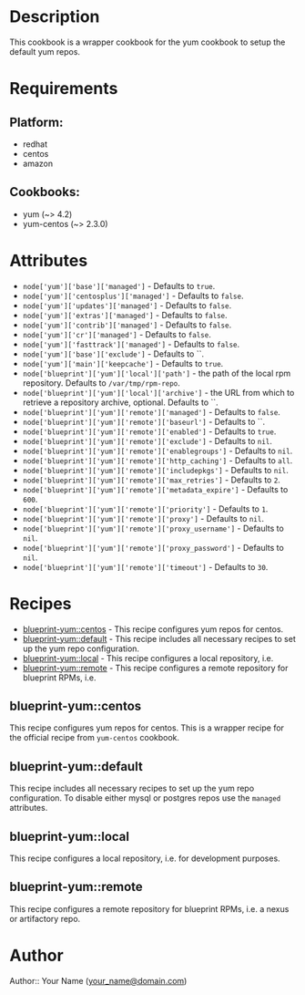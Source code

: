 # Description

This cookbook is a wrapper cookbook for the yum cookbook to setup the default yum repos.

# Requirements

## Platform:

* redhat
* centos
* amazon

## Cookbooks:

* yum (~> 4.2)
* yum-centos (~> 2.3.0)

# Attributes

* `node['yum']['base']['managed']` -  Defaults to `true`.
* `node['yum']['centosplus']['managed']` -  Defaults to `false`.
* `node['yum']['updates']['managed']` -  Defaults to `false`.
* `node['yum']['extras']['managed']` -  Defaults to `false`.
* `node['yum']['contrib']['managed']` -  Defaults to `false`.
* `node['yum']['cr']['managed']` -  Defaults to `false`.
* `node['yum']['fasttrack']['managed']` -  Defaults to `false`.
* `node['yum']['base']['exclude']` -  Defaults to ``.
* `node['yum']['main']['keepcache']` -  Defaults to `true`.
* `node['blueprint']['yum']['local']['path']` - the path of the local rpm repository. Defaults to `/var/tmp/rpm-repo`.
* `node['blueprint']['yum']['local']['archive']` - the URL from which to retrieve a repository archive, optional. Defaults to ``.
* `node['blueprint']['yum']['remote']['managed']` -  Defaults to `false`.
* `node['blueprint']['yum']['remote']['baseurl']` -  Defaults to ``.
* `node['blueprint']['yum']['remote']['enabled']` -  Defaults to `true`.
* `node['blueprint']['yum']['remote']['exclude']` -  Defaults to `nil`.
* `node['blueprint']['yum']['remote']['enablegroups']` -  Defaults to `nil`.
* `node['blueprint']['yum']['remote']['http_caching']` -  Defaults to `all`.
* `node['blueprint']['yum']['remote']['includepkgs']` -  Defaults to `nil`.
* `node['blueprint']['yum']['remote']['max_retries']` -  Defaults to `2`.
* `node['blueprint']['yum']['remote']['metadata_expire']` -  Defaults to `600`.
* `node['blueprint']['yum']['remote']['priority']` -  Defaults to `1`.
* `node['blueprint']['yum']['remote']['proxy']` -  Defaults to `nil`.
* `node['blueprint']['yum']['remote']['proxy_username']` -  Defaults to `nil`.
* `node['blueprint']['yum']['remote']['proxy_password']` -  Defaults to `nil`.
* `node['blueprint']['yum']['remote']['timeout']` -  Defaults to `30`.

# Recipes

* [blueprint-yum::centos](#blueprint-yumcentos) - This recipe configures yum repos for centos.
* [blueprint-yum::default](#blueprint-yumdefault) - This recipe includes all necessary recipes to set up the yum repo configuration.
* [blueprint-yum::local](#blueprint-yumlocal) - This recipe configures a local repository, i.e.
* [blueprint-yum::remote](#blueprint-yumremote) - This recipe configures a remote repository for blueprint RPMs, i.e.

## blueprint-yum::centos

This recipe configures yum repos for centos. This is a wrapper recipe for the official recipe from `yum-centos` cookbook.

## blueprint-yum::default

This recipe includes all necessary recipes to set up the yum repo configuration. To disable either mysql or postgres repos use the `managed` attributes.

## blueprint-yum::local

This recipe configures a local repository, i.e. for development purposes.

## blueprint-yum::remote

This recipe configures a remote repository for blueprint RPMs, i.e. a nexus or artifactory repo.

# Author

Author:: Your Name (<your_name@domain.com>)
